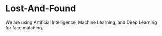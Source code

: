# Lost-And-Found
We are using Artificial Intelligence, Machine Learning, and Deep Learning for face matching. 
